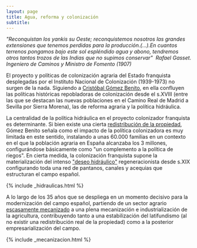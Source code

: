 ```yaml
---
layout: page
title: Agua, reforma y colonización
subtitle: 
---
```

*"Reconquistan los yankis su Oeste; reconquistemos
nosotros las grandes extensiones que tenemos perdidas para la
producción.(...).En cuantos terrenos pongamos bajo este sol espléndido agua y
abono, tendremos otros tantos trozos de las Indias que no supimos
conservar"
 Rafael Gasset. Ingeniero de Caminos y Ministro de Fomento (1907)*

El proyecto y políticas de colonización agraria del Estado franquista desplegadas por el Instituto Nacional de Colonización (1939-1973) no surgen de la nada. Siguiendo a [Cristóbal Gómez Benito](http://historiadelpresente.es/sites/default/files/revista/articulos/3/305unarevisionyunareflexionsobrelapoliticadecolonizacionagrariaenlaespanadefranco.pdf), en ella confluyen las políticas históricas repobladoras de colonización desde el s.XVIII (entre las que se destacan las nuevas poblaciones en el Camino Real de Madrid a Sevilla por Sierra Morena), las de reforma agraria y la política hidráulica.  

La centralidad de la política hidráulica en el proyecto colonizador franquista es determinante. Si bien existe una cierta [redistribución de la propiedad](https://medialab-prado.github.io/poblados-colonizacion-colonias-penitenciarias/mecanismos-expropiacion.html), Gómez Benito señala como el impacto de la política colonizadora es muy limitada en este sentido, instalando a unas 60.000 familias en un contexto en el que la población agraria en España alcanzaba los 3 millones, configurándose básicamente como "un complemento a la política de riegos". En cierta medida, la colonización franquista supone la materialización del intenso ["deseo hidráulico"](http://www.mapama.gob.es/ministerio/pags/biblioteca/revistas/pdf_ays%2Fa032_01.pdf) regeneracionista desde s.XIX configurando toda una red de pantanos, canales y acequias que estructuran el campo español.

{% include _hidraulicas.html %}

A lo largo de los 35 años que se despliega en un momento decisivo para la modernización del campo español, partiendo de un sector agrario [escasamente mecanizado](https://medialab-prado.github.io/poblados-colonizacion-colonias-penitenciarias/urbanismo.html) a una plena mecanización e industrialización de la agricultura, contribuyendo tanto a una estabilización del latifundismo (al no existir una redistribución real de la propiedad) como a la posterior empresarialización del campo. 


{% include _mecanizacion.html %}
